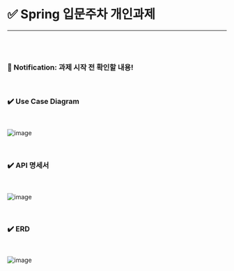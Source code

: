 # ✅ Spring 입문주차 개인과제 

--- 
<br><br>

### 📢 Notification: 과제 시작 전 확인할 내용!

<BR>

### ✔️ Use Case Diagram 
<BR>

![image](https://github.com/gminnimk/MyScheduleAppServer/assets/165118770/febe417c-bd1a-484b-8b92-88550bd7feb9)

<BR>

### ✔️ API 명세서
<BR>

![image](https://github.com/gminnimk/MyScheduleAppServer/assets/165118770/6a308c31-3496-4b6d-9a67-a165b7547315)

<BR>

### ✔️ ERD
<BR>

![image](https://github.com/gminnimk/MyScheduleAppServer/assets/165118770/ad403ba0-c4d9-4e29-a1db-445855ccbf28)

